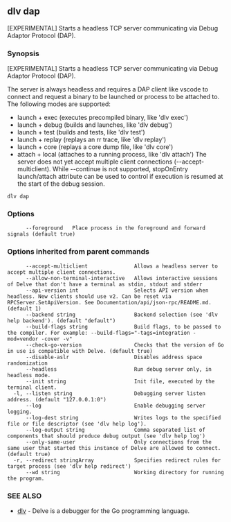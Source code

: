 ## dlv dap

[EXPERIMENTAL] Starts a headless TCP server communicating via Debug Adaptor Protocol (DAP).

### Synopsis


[EXPERIMENTAL] Starts a headless TCP server communicating via Debug Adaptor Protocol (DAP).

The server is always headless and requires a DAP client like vscode to connect and request a binary
to be launched or process to be attached to. The following modes are supported:
- launch + exec (executes precompiled binary, like 'dlv exec')
- launch + debug (builds and launches, like 'dlv debug')
- launch + test (builds and tests, like 'dlv test')
- launch + replay (replays an rr trace, like 'dlv replay')
- launch + core (replays a core dump file, like 'dlv core')
- attach + local (attaches to a running process, like 'dlv attach')
The server does not yet accept multiple client connections (--accept-multiclient).
While --continue is not supported, stopOnEntry launch/attach attribute can be used to control if
execution is resumed at the start of the debug session.

```
dlv dap
```

### Options

```
      --foreground   Place process in the foreground and forward signals (default true)
```

### Options inherited from parent commands

```
      --accept-multiclient               Allows a headless server to accept multiple client connections.
      --allow-non-terminal-interactive   Allows interactive sessions of Delve that don't have a terminal as stdin, stdout and stderr
      --api-version int                  Selects API version when headless. New clients should use v2. Can be reset via RPCServer.SetApiVersion. See Documentation/api/json-rpc/README.md. (default 1)
      --backend string                   Backend selection (see 'dlv help backend'). (default "default")
      --build-flags string               Build flags, to be passed to the compiler. For example: --build-flags="-tags=integration -mod=vendor -cover -v"
      --check-go-version                 Checks that the version of Go in use is compatible with Delve. (default true)
      --disable-aslr                     Disables address space randomization
      --headless                         Run debug server only, in headless mode.
      --init string                      Init file, executed by the terminal client.
  -l, --listen string                    Debugging server listen address. (default "127.0.0.1:0")
      --log                              Enable debugging server logging.
      --log-dest string                  Writes logs to the specified file or file descriptor (see 'dlv help log').
      --log-output string                Comma separated list of components that should produce debug output (see 'dlv help log')
      --only-same-user                   Only connections from the same user that started this instance of Delve are allowed to connect. (default true)
  -r, --redirect stringArray             Specifies redirect rules for target process (see 'dlv help redirect')
      --wd string                        Working directory for running the program.
```

### SEE ALSO
* [dlv](dlv.md)	 - Delve is a debugger for the Go programming language.

